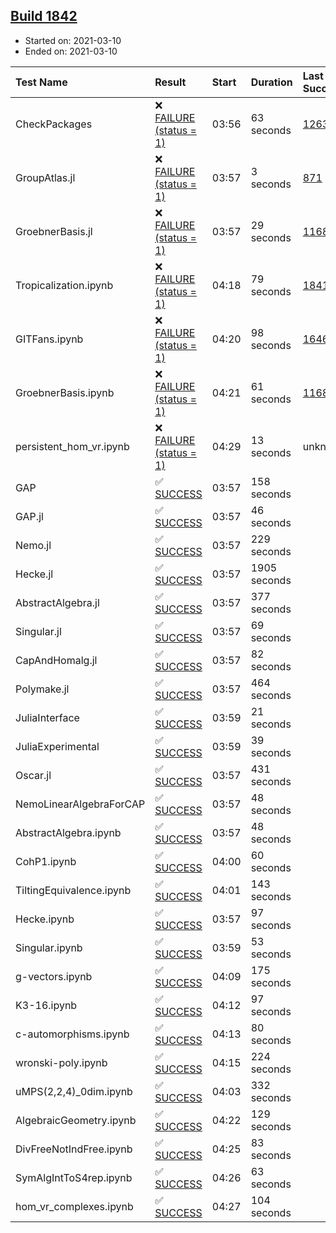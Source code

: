 ## [Build 1842](https://oscarci.mathematik.uni-kl.de/job/oscar-stable/1842/)

* Started on: 2021-03-10
* Ended on: 2021-03-10

| Test Name    | Result | Start | Duration | Last Success | First Failure |
|:-------------|:-------|:------|:---------|:-------------|:--------------|
| CheckPackages | ❌ [FAILURE (status = 1)](https://oscarci.mathematik.uni-kl.de/job/oscar-stable/1842/artifact/logs/build-1842/CheckPackages.log) | 03:56 | 63 seconds | [1263](https://oscarci.mathematik.uni-kl.de/job/oscar-stable/1263/) | [1264](https://oscarci.mathematik.uni-kl.de/job/oscar-stable/1264/) |
| GroupAtlas.jl | ❌ [FAILURE (status = 1)](https://oscarci.mathematik.uni-kl.de/job/oscar-stable/1842/artifact/logs/build-1842/GroupAtlas.jl.log) | 03:57 | 3 seconds | [871](https://oscarci.mathematik.uni-kl.de/job/oscar-stable/871/) | [872](https://oscarci.mathematik.uni-kl.de/job/oscar-stable/872/) |
| GroebnerBasis.jl | ❌ [FAILURE (status = 1)](https://oscarci.mathematik.uni-kl.de/job/oscar-stable/1842/artifact/logs/build-1842/GroebnerBasis.jl.log) | 03:57 | 29 seconds | [1168](https://oscarci.mathematik.uni-kl.de/job/oscar-stable/1168/) | [1169](https://oscarci.mathematik.uni-kl.de/job/oscar-stable/1169/) |
| Tropicalization.ipynb | ❌ [FAILURE (status = 1)](https://oscarci.mathematik.uni-kl.de/job/oscar-stable/1842/artifact/logs/build-1842/Tropicalization.ipynb.log) | 04:18 | 79 seconds | [1841](https://oscarci.mathematik.uni-kl.de/job/oscar-stable/1841/) | [1842](https://oscarci.mathematik.uni-kl.de/job/oscar-stable/1842/) |
| GITFans.ipynb | ❌ [FAILURE (status = 1)](https://oscarci.mathematik.uni-kl.de/job/oscar-stable/1842/artifact/logs/build-1842/GITFans.ipynb.log) | 04:20 | 98 seconds | [1646](https://oscarci.mathematik.uni-kl.de/job/oscar-stable/1646/) | [1647](https://oscarci.mathematik.uni-kl.de/job/oscar-stable/1647/) |
| GroebnerBasis.ipynb | ❌ [FAILURE (status = 1)](https://oscarci.mathematik.uni-kl.de/job/oscar-stable/1842/artifact/logs/build-1842/GroebnerBasis.ipynb.log) | 04:21 | 61 seconds | [1168](https://oscarci.mathematik.uni-kl.de/job/oscar-stable/1168/) | [1169](https://oscarci.mathematik.uni-kl.de/job/oscar-stable/1169/) |
| persistent_hom_vr.ipynb | ❌ [FAILURE (status = 1)](https://oscarci.mathematik.uni-kl.de/job/oscar-stable/1842/artifact/logs/build-1842/persistent_hom_vr.ipynb.log) | 04:29 | 13 seconds | unknown | unknown |
| GAP | ✅ [SUCCESS](https://oscarci.mathematik.uni-kl.de/job/oscar-stable/1842/artifact/logs/build-1842/GAP.log) | 03:57 | 158 seconds |  |  |
| GAP.jl | ✅ [SUCCESS](https://oscarci.mathematik.uni-kl.de/job/oscar-stable/1842/artifact/logs/build-1842/GAP.jl.log) | 03:57 | 46 seconds |  |  |
| Nemo.jl | ✅ [SUCCESS](https://oscarci.mathematik.uni-kl.de/job/oscar-stable/1842/artifact/logs/build-1842/Nemo.jl.log) | 03:57 | 229 seconds |  |  |
| Hecke.jl | ✅ [SUCCESS](https://oscarci.mathematik.uni-kl.de/job/oscar-stable/1842/artifact/logs/build-1842/Hecke.jl.log) | 03:57 | 1905 seconds |  |  |
| AbstractAlgebra.jl | ✅ [SUCCESS](https://oscarci.mathematik.uni-kl.de/job/oscar-stable/1842/artifact/logs/build-1842/AbstractAlgebra.jl.log) | 03:57 | 377 seconds |  |  |
| Singular.jl | ✅ [SUCCESS](https://oscarci.mathematik.uni-kl.de/job/oscar-stable/1842/artifact/logs/build-1842/Singular.jl.log) | 03:57 | 69 seconds |  |  |
| CapAndHomalg.jl | ✅ [SUCCESS](https://oscarci.mathematik.uni-kl.de/job/oscar-stable/1842/artifact/logs/build-1842/CapAndHomalg.jl.log) | 03:57 | 82 seconds |  |  |
| Polymake.jl | ✅ [SUCCESS](https://oscarci.mathematik.uni-kl.de/job/oscar-stable/1842/artifact/logs/build-1842/Polymake.jl.log) | 03:57 | 464 seconds |  |  |
| JuliaInterface | ✅ [SUCCESS](https://oscarci.mathematik.uni-kl.de/job/oscar-stable/1842/artifact/logs/build-1842/JuliaInterface.log) | 03:59 | 21 seconds |  |  |
| JuliaExperimental | ✅ [SUCCESS](https://oscarci.mathematik.uni-kl.de/job/oscar-stable/1842/artifact/logs/build-1842/JuliaExperimental.log) | 03:59 | 39 seconds |  |  |
| Oscar.jl | ✅ [SUCCESS](https://oscarci.mathematik.uni-kl.de/job/oscar-stable/1842/artifact/logs/build-1842/Oscar.jl.log) | 03:57 | 431 seconds |  |  |
| NemoLinearAlgebraForCAP | ✅ [SUCCESS](https://oscarci.mathematik.uni-kl.de/job/oscar-stable/1842/artifact/logs/build-1842/NemoLinearAlgebraForCAP.log) | 03:57 | 48 seconds |  |  |
| AbstractAlgebra.ipynb | ✅ [SUCCESS](https://oscarci.mathematik.uni-kl.de/job/oscar-stable/1842/artifact/logs/build-1842/AbstractAlgebra.ipynb.log) | 03:57 | 48 seconds |  |  |
| CohP1.ipynb | ✅ [SUCCESS](https://oscarci.mathematik.uni-kl.de/job/oscar-stable/1842/artifact/logs/build-1842/CohP1.ipynb.log) | 04:00 | 60 seconds |  |  |
| TiltingEquivalence.ipynb | ✅ [SUCCESS](https://oscarci.mathematik.uni-kl.de/job/oscar-stable/1842/artifact/logs/build-1842/TiltingEquivalence.ipynb.log) | 04:01 | 143 seconds |  |  |
| Hecke.ipynb | ✅ [SUCCESS](https://oscarci.mathematik.uni-kl.de/job/oscar-stable/1842/artifact/logs/build-1842/Hecke.ipynb.log) | 03:57 | 97 seconds |  |  |
| Singular.ipynb | ✅ [SUCCESS](https://oscarci.mathematik.uni-kl.de/job/oscar-stable/1842/artifact/logs/build-1842/Singular.ipynb.log) | 03:59 | 53 seconds |  |  |
| g-vectors.ipynb | ✅ [SUCCESS](https://oscarci.mathematik.uni-kl.de/job/oscar-stable/1842/artifact/logs/build-1842/g-vectors.ipynb.log) | 04:09 | 175 seconds |  |  |
| K3-16.ipynb | ✅ [SUCCESS](https://oscarci.mathematik.uni-kl.de/job/oscar-stable/1842/artifact/logs/build-1842/K3-16.ipynb.log) | 04:12 | 97 seconds |  |  |
| c-automorphisms.ipynb | ✅ [SUCCESS](https://oscarci.mathematik.uni-kl.de/job/oscar-stable/1842/artifact/logs/build-1842/c-automorphisms.ipynb.log) | 04:13 | 80 seconds |  |  |
| wronski-poly.ipynb | ✅ [SUCCESS](https://oscarci.mathematik.uni-kl.de/job/oscar-stable/1842/artifact/logs/build-1842/wronski-poly.ipynb.log) | 04:15 | 224 seconds |  |  |
| uMPS(2,2,4)_0dim.ipynb | ✅ [SUCCESS](https://oscarci.mathematik.uni-kl.de/job/oscar-stable/1842/artifact/logs/build-1842/uMPS-2-2-4-_0dim.ipynb.log) | 04:03 | 332 seconds |  |  |
| AlgebraicGeometry.ipynb | ✅ [SUCCESS](https://oscarci.mathematik.uni-kl.de/job/oscar-stable/1842/artifact/logs/build-1842/AlgebraicGeometry.ipynb.log) | 04:22 | 129 seconds |  |  |
| DivFreeNotIndFree.ipynb | ✅ [SUCCESS](https://oscarci.mathematik.uni-kl.de/job/oscar-stable/1842/artifact/logs/build-1842/DivFreeNotIndFree.ipynb.log) | 04:25 | 83 seconds |  |  |
| SymAlgIntToS4rep.ipynb | ✅ [SUCCESS](https://oscarci.mathematik.uni-kl.de/job/oscar-stable/1842/artifact/logs/build-1842/SymAlgIntToS4rep.ipynb.log) | 04:26 | 63 seconds |  |  |
| hom_vr_complexes.ipynb | ✅ [SUCCESS](https://oscarci.mathematik.uni-kl.de/job/oscar-stable/1842/artifact/logs/build-1842/hom_vr_complexes.ipynb.log) | 04:27 | 104 seconds |  |  |
